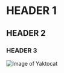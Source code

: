 # HEADER 1 #
## HEADER 2 ##
### HEADER 3 ###

![Image of Yaktocat](https://octodex.github.com/images/yaktocat.png)
